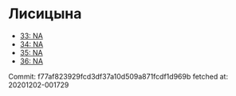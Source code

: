 # Лисицына
- [33: NA](33.md)
- [34: NA](34.md)
- [35: NA](35.md)
- [36: NA](36.md)

Commit: f77af823929fcd3df37a10d509a871fcdf1d969b
 fetched at: 20201202-001729
